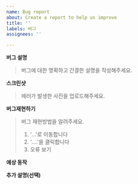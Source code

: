 ```yaml
---
name: Bug report
about: Create a report to help us improve
title: ''
labels: 버그
assignees: ''

---
```


**버그 설명**
> 버그에 대한 명확하고 간결한 설명을 작성해주세요.

**스크린샷**
> 에러가 발생한 사진을 업로드해주세요.

**버그재현하기**
> 버그 재현방법을 알려주세요.
> 1. '...'로 이동합니다
> 2. '....'을 클릭합니다
> 3. 오류 보기

**예상 동작**

**추가 설명(선택)**
